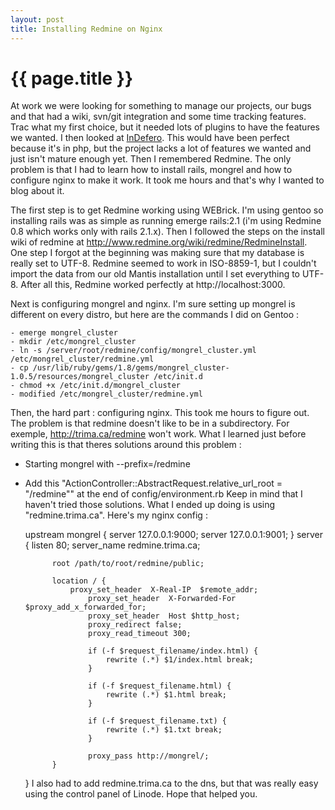 ```yaml
---
layout: post
title: Installing Redmine on Nginx
---
```


# {{ page.title }}

At work we were looking for something to manage our projects, our bugs and that had a wiki, svn/git integration and some time 
tracking features. Trac what my first choice, but it needed lots of plugins to have the features we wanted. I then looked at 
<a href="http://www.indefero.net/">InDefero</a>. This would have been perfect because it's in php, but the project lacks a lot 
of features we wanted and just isn't mature enough yet. Then I remembered Redmine. The only problem is that I had to learn how 
to install rails, mongrel and how to configure nginx to make it work. It took me hours and that's why I wanted to blog about 
it.

The first step is to get Redmine working using WEBrick. I'm using gentoo so installing rails was as simple as running emerge 
rails:2.1 (i'm using Redmine 0.8 which works only with rails 2.1.x). Then I followed the steps on the install wiki of redmine 
at <a href="http://www.redmine.org/wiki/redmine/RedmineInstall">http://www.redmine.org/wiki/redmine/RedmineInstall</a>. One 
step I forgot at the beginning was making sure that my database is really set to UTF-8. Redmine seemed to work in ISO-8859-1, 
but I couldn't import the data from our old Mantis installation until I set everything to UTF-8. After all this, Redmine worked 
perfectly at http://localhost:3000.

Next is configuring mongrel and nginx. I'm sure setting up mongrel is different on every distro, but here are the commands I 
did on Gentoo :

	- emerge mongrel_cluster
	- mkdir /etc/mongrel_cluster
	- ln -s /server/root/redmine/config/mongrel_cluster.yml /etc/mongrel_cluster/redmine.yml
	- cp /usr/lib/ruby/gems/1.8/gems/mongrel_cluster-1.0.5/resources/mongrel_cluster /etc/init.d
	- chmod +x /etc/init.d/mongrel_cluster
	- modified /etc/mongrel_cluster/redmine.yml

Then, the hard part : configuring nginx. This took me hours to figure out. The problem is that redmine doesn't like to be in a 
subdirectory. For exemple, http://trima.ca/redmine won't work. What I learned just before writing this is that theres solutions 
around this problem :
- Starting mongrel with --prefix=/redmine
- Add this "ActionController::AbstractRequest.relative_url_root = "/redmine"" at the end of config/environment.rb
Keep in mind that I haven't tried those solutions. What I ended up doing is using "redmine.trima.ca". Here's my nginx config :


	upstream mongrel {
		server 127.0.0.1:9000;
	        server 127.0.0.1:9001;
	}
	server {
		listen          80;
	        server_name     redmine.trima.ca;

        	root /path/to/root/redmine/public;

	        location / {
        		proxy_set_header  X-Real-IP  $remote_addr;
                	proxy_set_header  X-Forwarded-For $proxy_add_x_forwarded_for;
	                proxy_set_header  Host $http_host;
        	        proxy_redirect false;
                	proxy_read_timeout 300;

	                if (-f $request_filename/index.html) {
        	        	rewrite (.*) $1/index.html break;
                	}

	                if (-f $request_filename.html) {
        	        	rewrite (.*) $1.html break;
                	}

	                if (-f $request_filename.txt) {
        	        	rewrite (.*) $1.txt break;
                	}

	                proxy_pass http://mongrel/;
	        }
	}
I also had to add redmine.trima.ca to the dns, but that was really easy using the control panel of Linode.
Hope that helped you.

